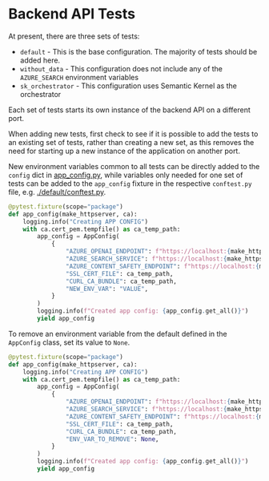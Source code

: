 # Backend API Tests

At present, there are three sets of tests:

- `default` - This is the base configuration. The majority of tests should be added here.
- `without_data` - This configuration does not include any of the `AZURE_SEARCH` environment variables
- `sk_orchestrator` - This configuration uses Semantic Kernel as the orchestrator

Each set of tests starts its own instance of the backend API on a different port.

When adding new tests, first check to see if it is possible to add the tests to an
existing set of tests, rather than creating a new set, as this removes the need for
starting up a new instance of the application on another port.

New environment variables common to all tests can be directly added to the `config`
dict in [app_config.py](../../app_config.py), while variables only needed for one set
of tests can be added to the `app_config` fixture in the respective `conftest.py`
file, e.g. [./default/conftest.py](./default/conftest.py).

```py
@pytest.fixture(scope="package")
def app_config(make_httpserver, ca):
    logging.info("Creating APP CONFIG")
    with ca.cert_pem.tempfile() as ca_temp_path:
        app_config = AppConfig(
            {
                "AZURE_OPENAI_ENDPOINT": f"https://localhost:{make_httpserver.port}/",
                "AZURE_SEARCH_SERVICE": f"https://localhost:{make_httpserver.port}/",
                "AZURE_CONTENT_SAFETY_ENDPOINT": f"https://localhost:{make_httpserver.port}/",
                "SSL_CERT_FILE": ca_temp_path,
                "CURL_CA_BUNDLE": ca_temp_path,
                "NEW_ENV_VAR": "VALUE",
            }
        )
        logging.info(f"Created app config: {app_config.get_all()}")
        yield app_config
```

To remove an environment variable from the default defined in the `AppConfig` class,
set its value to `None`.

```py
@pytest.fixture(scope="package")
def app_config(make_httpserver, ca):
    logging.info("Creating APP CONFIG")
    with ca.cert_pem.tempfile() as ca_temp_path:
        app_config = AppConfig(
            {
                "AZURE_OPENAI_ENDPOINT": f"https://localhost:{make_httpserver.port}/",
                "AZURE_SEARCH_SERVICE": f"https://localhost:{make_httpserver.port}/",
                "AZURE_CONTENT_SAFETY_ENDPOINT": f"https://localhost:{make_httpserver.port}/",
                "SSL_CERT_FILE": ca_temp_path,
                "CURL_CA_BUNDLE": ca_temp_path,
                "ENV_VAR_TO_REMOVE": None,
            }
        )
        logging.info(f"Created app config: {app_config.get_all()}")
        yield app_config
```
